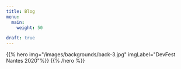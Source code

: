 ```yaml
---
title: Blog
menu:
  main:
    weight: 50

draft: true
---
```


{{% hero img="/images/backgrounds/back-3.jpg" imgLabel="DevFest Nantes 2020"%}}
{{% /hero %}}

